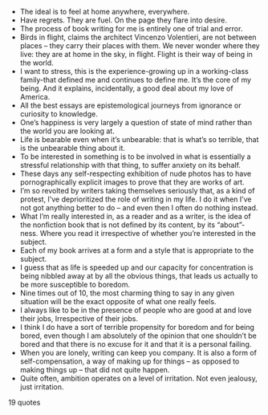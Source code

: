  - The ideal is to feel at home anywhere, everywhere.
 - Have regrets. They are fuel. On the page they flare into desire.
 - The process of book writing for me is entirely one of trial and error.
 - Birds in flight, claims the architect Vincenzo Volentieri, are not between places – they carry their places with them. We never wonder where they live: they are at home in the sky, in flight. Flight is their way of being in the world.
 - I want to stress, this is the experience-growing up in a working-class family-that defined me and continues to define me. It’s the core of my being. And it explains, incidentally, a good deal about my love of America.
 - All the best essays are epistemological journeys from ignorance or curiosity to knowledge.
 - One’s happiness is very largely a question of state of mind rather than the world you are looking at.
 - Life is bearable even when it’s unbearable: that is what’s so terrible, that is the unbearable thing about it.
 - To be interested in something is to be involved in what is essentially a stressful relationship with that thing, to suffer anxiety on its behalf.
 - These days any self-respecting exhibition of nude photos has to have pornographically explicit images to prove that they are works of art.
 - I’m so revolted by writers taking themselves seriously that, as a kind of protest, I’ve deprioritized the role of writing in my life. I do it when I’ve not got anything better to do – and even then I often do nothing instead.
 - What I’m really interested in, as a reader and as a writer, is the idea of the nonfiction book that is not defined by its content, by its “about”-ness. Where you read it irrespective of whether you’re interested in the subject.
 - Each of my book arrives at a form and a style that is appropriate to the subject.
 - I guess that as life is speeded up and our capacity for concentration is being nibbled away at by all the obvious things, that leads us actually to be more susceptible to boredom.
 - Nine times out of 10, the most charming thing to say in any given situation will be the exact opposite of what one really feels.
 - I always like to be in the presence of people who are good at and love their jobs, Irrespective of their jobs.
 - I think I do have a sort of terrible propensity for boredom and for being bored, even though I am absolutely of the opinion that one shouldn’t be bored and that there is no excuse for it and that it is a personal failing.
 - When you are lonely, writing can keep you company. It is also a form of self-compensation, a way of making up for things – as opposed to making things up – that did not quite happen.
 - Quite often, ambition operates on a level of irritation. Not even jealousy, just irritation.

19 quotes
